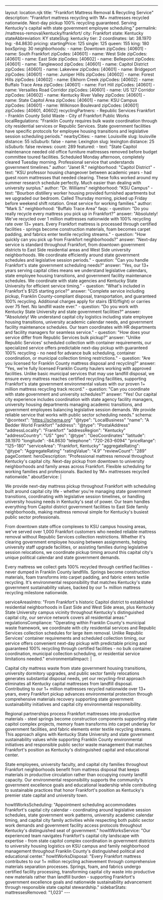 ---
layout: location.njk
title: "Frankfort Mattress Removal & Recycling Service"
description: "Frankfort mattress recycling with 1M+ mattresses recycled nationwide. Next-day pickup 100% recycling guaranteed. Serving Kentucky's capital with state government employee scheduling."
permalink: /mattress-removal/kentucky/frankfort/
city: Frankfort state: Kentucky stateAbbreviation: KY stateSlug: kentucky tier: 2 coordinates: lat: 38.1970 lng: -84.8630 pricing: startingPrice: 125 single: 125 queen: 155 king: 180 boxSpring: 30 neighborhoods: - name: Downtown zipCodes: [40601] - name: South Frankfort zipCodes: [40601] - name: West Side zipCodes: [40601] - name: East Side zipCodes: [40602] - name: Bellepoint zipCodes: [40601] - name: Tanglewood zipCodes: [40601] - name: Capitol District zipCodes: [40601] - name: Lakeview zipCodes: [40601] - name: Bridgeport zipCodes: [40601] - name: Juniper Hills zipCodes: [40602] - name: Forest Hills zipCodes: [40602] - name: Elkhorn Creek zipCodes: [40602] - name: Buffalo Trace Area zipCodes: [40601] - name: Fort Hill zipCodes: [40601] - name: Versailles Road Corridor zipCodes: [40601] - name: US 127 Corridor zipCodes: [40602] - name: Kentucky River Valley zipCodes: [40601] - name: State Capitol Area zipCodes: [40601] - name: KSU Campus zipCodes: [40601] - name: Wilkinson Boulevard zipCodes: [40601] zipCodes: [40601, 40602] recyclingPartners: - Republic Services Frankfort - Franklin County Solid Waste - City of Frankfort Public Works localRegulations: "Franklin County requires bulk waste coordination through city residential services or Republic Services. State government facilities have specific protocols for employee housing transitions and legislative session scheduling periods." nearbyCities: - name: Louisville slug: louisville distance: 55 isSuburb: false - name: Lexington slug: lexington distance: 25 isSuburb: false reviews: count: 289 featured: - text: "State Capitol maintenance needed old office furniture mattresses removed before budget committee toured facilities. Scheduled Monday afternoon, completely cleared Tuesday morning. Professional service that understands government timelines." author: "Janet R." neighborhood: "Capitol District" - text: "KSU professor housing changeover between academic years - had guest room mattresses that needed clearing. These folks worked around my summer research schedule perfectly. Much easier than dealing with university surplus." author: "Dr. Williams" neighborhood: "KSU Campus" - text: "Bourbon distillery worker housing provided furnished apartments but we upgraded our bedroom. Called Thursday morning, picked up Friday before weekend shift rotation. Great service for working families." author: "Mark S." neighborhood: "Buffalo Trace Area" faqs: - question: "Do you really recycle every mattress you pick up in Frankfort?" answer: "Absolutely! We've recycled over 1 million mattresses nationwide with 100% recycling rate over 13+ years. Every Frankfort mattress is processed through certified facilities - springs become construction materials, foam becomes carpet padding, and fabrics enter textile recycling streams." - question: "How quickly can you pick up from Frankfort neighborhoods?" answer: "Next-day service is standard throughout Frankfort, from downtown government districts to East Side residential areas and West Side university neighborhoods. We coordinate efficiently around state government schedules and legislative session periods." - question: "Can you handle Frankfort's state government scheduling needs?" answer: "Yes, our 13+ years serving capital cities means we understand legislative calendars, state employee housing transitions, and government facility maintenance schedules. We coordinate with state agencies and Kentucky State University for efficient service timing." - question: "What's included in Frankfort's $125 starting price?" answer: "Complete service including pickup, Franklin County-compliant disposal, transportation, and guaranteed 100% recycling. Additional charges apply for stairs ($10/flight) or carries over 75 feet. No landfill waste ever." - question: "Do you work with Kentucky State University and state government facilities?" answer: "Absolutely! We understand capital city logistics including state employee housing transitions, university academic calendar needs, and government facility maintenance schedules. Our team coordinates with HR departments and facility managers for seamless service." - question: "How does your service differ from Republic Services bulk pickup?" answer: "Unlike Republic Services' scheduled collection with container requirements, our specialized service offers predictable next-day pickup with guaranteed 100% recycling - no need for advance bulk scheduling, container coordination, or municipal collection timing restrictions." - question: "Are you licensed for Franklin County mattress disposal and recycling?" answer: "Yes, we're fully licensed Franklin County haulers working with approved facilities. Unlike basic municipal services that may use landfill disposal, we ensure every mattress reaches certified recycling facilities, supporting Frankfort's state government environmental values with our proven 1+ million mattress recycling track record." - question: "Can you coordinate with state government and university schedules?" answer: "Yes! Our capital city experience includes coordination with state agency facility managers, university housing departments managing academic transitions, and government employees balancing legislative session demands. We provide reliable service that works with public sector scheduling needs." schema: "@context": "https://schema.org" "@type": "LocalBusiness" "name": "A Bedder World Frankfort" "address": "@type": "PostalAddress" "addressLocality": "Frankfort" "addressRegion": "Kentucky" "addressCountry": "US" "geo": "@type": "GeoCoordinates" "latitude": 38.1970 "longitude": -84.8630 "telephone": "720-263-6094" "priceRange": "$125-$180" "serviceArea": "Frankfort, Kentucky" "aggregateRating": "@type": "AggregateRating" "ratingValue": "4.9" "reviewCount": "289" pageContent: heroDescription: "Professional mattress removal throughout Kentucky's capital city. Next-day pickup from downtown to university neighborhoods and family areas across Frankfort. Flexible scheduling for working families and professionals. Backed by 1M+ mattresses recycled nationwide." aboutService: | <p>We provide next-day mattress pickup throughout Frankfort with scheduling built around capital city life - whether you're managing state government transitions, coordinating with legislative session timelines, or handling university housing needs in Kentucky's seat of power. Our team handles everything from Capitol district government facilities to East Side family neighborhoods, making mattress removal simple for Kentucky's busiest public sector professionals.</p> <p>From downtown state office complexes to KSU campus housing areas, we've served over 1,000 Frankfort customers who needed reliable mattress removal without Republic Services collection restrictions. Whether it's clearing government employee housing between assignments, helping university staff upgrade facilities, or assisting families during legislative session relocations, we coordinate pickup timing around this capital city's unique political calendar and state government demands.</p> <p>Every mattress we collect gets 100% recycled through certified facilities - never dumped in Franklin County landfills. Springs become construction materials, foam transforms into carpet padding, and fabric enters textile recycling. It's environmental responsibility that matches Kentucky's state government sustainability values, backed by our 1+ million mattress recycling milestone nationwide.</p> serviceAreasIntro: "From Frankfort's historic Capitol district to established residential neighborhoods in East Side and West Side areas, plus Kentucky State University campus vicinity throughout Kentucky's distinguished capital city, our service network covers all residential areas:" regulationsCompliance: "Operating within Franklin County's municipal waste framework, we coordinate with city residential services and Republic Services collection schedules for large item removal. Unlike Republic Services' container requirements and scheduled collection timing, our service offers convenient next-day pickup with predictable pricing and guaranteed 100% recycling through certified facilities - no bulk container coordination, municipal collection scheduling, or residential service limitations needed." environmentalImpact: | <p>Capital city mattress waste from state government housing transitions, university dormitory upgrades, and public sector family relocations generates substantial disposal needs, yet our recycling-first approach eliminates all Kentucky capital mattresses from landfill disposal. Contributing to our 1+ million mattresses recycled nationwide over 13+ years, every Frankfort pickup advances environmental protection through comprehensive materials recovery supporting state government sustainability initiatives and capital city environmental responsibility.</p> <p>Regional partnerships process Frankfort mattresses into productive materials - steel springs become construction components supporting state capitol complex projects, memory foam transforms into carpet underlay for government facilities, and fabric elements enter textile recycling streams. This approach aligns with Kentucky State University and state government sustainability values while supporting Franklin County environmental initiatives and responsible public sector waste management that matches Frankfort's position as Kentucky's distinguished capital and educational center.</p> <p>State employees, university faculty, and capital city families throughout Frankfort neighborhoods benefit from mattress disposal that keeps materials in productive circulation rather than occupying county landfill capacity. Our environmental responsibility supports the community's government excellence goals and educational leadership while contributing to sustainable practices that honor Frankfort's position as Kentucky's premier state capital and university town.</p> howItWorksScheduling: "Appointment scheduling accommodates Frankfort's capital city calendar - coordinating around legislative session schedules, state government work patterns, university academic calendar timing, and capital city family activities while respecting both public sector work demands and government facility access protocols throughout Kentucky's distinguished seat of government." howItWorksService: "Our experienced team navigates Frankfort's capital city landscape with expertise - from state capitol complex coordination in government districts to university housing logistics on KSU campus and family neighborhood management throughout Franklin County's distinguished political and educational center." howItWorksDisposal: "Every Frankfort mattress contributes to our 1+ million recycling achievement through comprehensive materials separation processes. Springs, foam, and fabrics undergo certified facility processing, transforming capital city waste into productive new materials rather than landfill burden - supporting Frankfort's government excellence goals and nationwide sustainability advancement through responsible state capital stewardship." sidebarStats: mattressesRemoved: "1,023" ---
